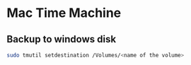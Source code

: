 # Mac Time Machine

## Backup to windows disk

```bash
sudo tmutil setdestination /Volumes/<name of the volume>
```